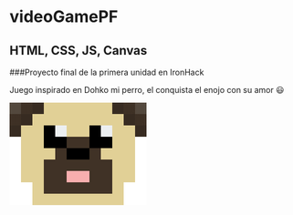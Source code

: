 # videoGamePF
## HTML, CSS, JS, Canvas

###Proyecto final de la primera unidad en IronHack

Juego inspirado en Dohko mi perro, el conquista el enojo con su amor :smiley:


![Image of DohkoGame](https://github.com/Nallelyht/videoGamePF/blob/master/assets/img/Dohko.png)
